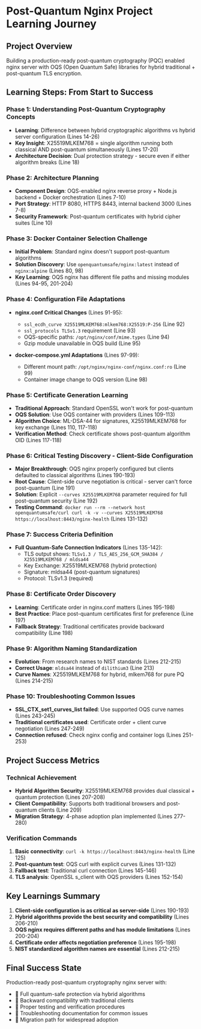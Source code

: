 # Post-Quantum Nginx Project Learning Journey

## Project Overview
Building a production-ready post-quantum cryptography (PQC) enabled nginx server with OQS (Open Quantum Safe) libraries for hybrid traditional + post-quantum TLS encryption.

## Learning Steps: From Start to Success

### Phase 1: Understanding Post-Quantum Cryptography Concepts
- **Learning**: Difference between hybrid cryptographic algorithms vs hybrid server configuration (Lines 14-26)
- **Key Insight**: X25519MLKEM768 = single algorithm running both classical AND post-quantum simultaneously (Lines 17-20)
- **Architecture Decision**: Dual protection strategy - secure even if either algorithm breaks (Line 18)

### Phase 2: Architecture Planning 
- **Component Design**: OQS-enabled nginx reverse proxy + Node.js backend + Docker orchestration (Lines 7-10)
- **Port Strategy**: HTTP 8080, HTTPS 8443, internal backend 3000 (Lines 7-8)
- **Security Framework**: Post-quantum certificates with hybrid cipher suites (Line 10)

### Phase 3: Docker Container Selection Challenge
- **Initial Problem**: Standard nginx doesn't support post-quantum algorithms
- **Solution Discovery**: Use `openquantumsafe/nginx:latest` instead of `nginx:alpine` (Lines 80, 98)
- **Key Learning**: OQS nginx has different file paths and missing modules (Lines 94-95, 201-204)

### Phase 4: Configuration File Adaptations
- **nginx.conf Critical Changes** (Lines 91-95):
  - `ssl_ecdh_curve X25519MLKEM768:mlkem768:X25519:P-256` (Line 92)
  - `ssl_protocols TLSv1.3` requirement (Line 93)
  - OQS-specific paths: `/opt/nginx/conf/mime.types` (Line 94)
  - Gzip module unavailable in OQS build (Line 95)

- **docker-compose.yml Adaptations** (Lines 97-99):
  - Different mount path: `/opt/nginx/nginx-conf/nginx.conf:ro` (Line 99)
  - Container image change to OQS version (Line 98)

### Phase 5: Certificate Generation Learning
- **Traditional Approach**: Standard OpenSSL won't work for post-quantum
- **OQS Solution**: Use OQS container with providers (Lines 109-113)
- **Algorithm Choice**: ML-DSA-44 for signatures, X25519MLKEM768 for key exchange (Lines 110, 117-118)
- **Verification Method**: Check certificate shows post-quantum algorithm OID (Lines 117-118)

### Phase 6: Critical Testing Discovery - Client-Side Configuration
- **Major Breakthrough**: OQS nginx properly configured but clients defaulted to classical algorithms (Lines 190-193)
- **Root Cause**: Client-side curve negotiation is critical - server can't force post-quantum (Line 191)
- **Solution**: Explicit `--curves X25519MLKEM768` parameter required for full post-quantum security (Line 192)
- **Testing Command**: `docker run --rm --network host openquantumsafe/curl curl -k -v --curves X25519MLKEM768 https://localhost:8443/nginx-health` (Lines 131-132)

### Phase 7: Success Criteria Definition
- **Full Quantum-Safe Connection Indicators** (Lines 135-142):
  - TLS output shows: `TLSv1.3 / TLS_AES_256_GCM_SHA384 / X25519MLKEM768 / mldsa44`
  - Key Exchange: X25519MLKEM768 (hybrid protection)
  - Signature: mldsa44 (post-quantum signatures)
  - Protocol: TLSv1.3 (required)

### Phase 8: Certificate Order Discovery
- **Learning**: Certificate order in nginx.conf matters (Lines 195-198)
- **Best Practice**: Place post-quantum certificates first for preference (Line 197)
- **Fallback Strategy**: Traditional certificates provide backward compatibility (Line 198)

### Phase 9: Algorithm Naming Standardization
- **Evolution**: From research names to NIST standards (Lines 212-215)
- **Correct Usage**: `mldsa44` instead of `dilithium3` (Line 213)
- **Curve Names**: X25519MLKEM768 for hybrid, mlkem768 for pure PQ (Lines 214-215)

### Phase 10: Troubleshooting Common Issues
- **SSL_CTX_set1_curves_list failed**: Use supported OQS curve names (Lines 243-245)
- **Traditional certificates used**: Certificate order + client curve negotiation (Lines 247-249)
- **Connection refused**: Check nginx config and container logs (Lines 251-253)

## Project Success Metrics

### Technical Achievement
- **Hybrid Algorithm Security**: X25519MLKEM768 provides dual classical + quantum protection (Lines 207-208)
- **Client Compatibility**: Supports both traditional browsers and post-quantum clients (Line 209)
- **Migration Strategy**: 4-phase adoption plan implemented (Lines 277-280)

### Verification Commands
1. **Basic connectivity**: `curl -k https://localhost:8443/nginx-health` (Line 125)
2. **Post-quantum test**: OQS curl with explicit curves (Lines 131-132)
3. **Fallback test**: Traditional curl connection (Lines 145-146)
4. **TLS analysis**: OpenSSL s_client with OQS providers (Lines 152-154)

## Key Learnings Summary
1. **Client-side configuration is as critical as server-side** (Lines 190-193)
2. **Hybrid algorithms provide the best security and compatibility** (Lines 206-210)
3. **OQS nginx requires different paths and has module limitations** (Lines 200-204)
4. **Certificate order affects negotiation preference** (Lines 195-198)
5. **NIST standardized algorithm names are essential** (Lines 212-215)

## Final Success State
Production-ready post-quantum cryptography nginx server with:
-  Full quantum-safe protection via hybrid algorithms
-  Backward compatibility with traditional clients  
-  Proper testing and verification procedures
-  Troubleshooting documentation for common issues
-  Migration path for widespread adoption